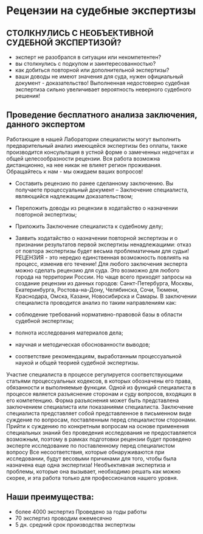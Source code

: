 # Рецензии на судебные экспертизы
## СТОЛКНУЛИСЬ С НЕОБЪЕКТИВНОЙ СУДЕБНОЙ ЭКСПЕРТИЗОЙ?
- эксперт не разобрался в ситуации или некомпетентен?
- вы столкнулись с подкупом и заинтересованностью?
- как добиться повторной или дополнительной экспертизы?
- ваши доводы не имеют значения для суда, нужен официальный документ - доказательство!
Выполненная недостоверно судебная экспертиза сильно увеличивает вероятность неверного судебного решения!
## Проведение бесплатного анализа заключения, данного экспертом
Работающие в нашей Лаборатории специалисты могут выполнить предварительный анализ имеющейся экспертизы без оплаты, также производится консультация в устной форме о замеченных недочетах и общей целесообразности рецензии.
Вся работа возможна дистанционно, на нее никак не влияет регион проживания. Обращайтесь к нам - мы ожидаем ваших вопросов!
- Составить рецензию по ранее сделанному заключению. Вы получаете процессуальный документ – Заключение специалиста, являющийся надлежащим доказательством;
- Переложить доводы из рецензии в ходатайство о назначении повторной экспертизы;
- Приложить Заключение специалиста к судебному делу;
- Заявить ходатайство о назначении повторной экспертизы и о признании результатов первой экспертизы ненадлежащими: отказ от повтора экспертизы будет весьма проблематичным для судьи!
РЕЦЕНЗИЯ - это нередко единственная возможность повлиять на процесс, изменив его течение!
Для любого заключения эксперта можно сделать рецензию для суда. Это возможно для любого города на территории России. Но чаще всего приходят запросы на создание рецензии из данных городов: Санкт-Петербурга, Москвы, Екатеринбурга, Ростова-на-Дону, Челябинска, Сочи, Тюмени, Краснодара, Омска, Казани, Новосибирска и Самары.
В заключении специалиста проводится анализ по таким направлениям как:
- соблюдение требований нормативно-правовой базы в области судебной экспертизы;

- полнота исследования материалов дела;

- научная и методическая обоснованности выводов;

- соответствие рекомендациям, выработанным процессуальной наукой и общей теорией судебной экспертизы.



Участие специалиста в процессе регулируется соответствующими статьями  процессуальных кодексов, в которых обозначены его права, обязанности и выполняемые функции. Одной из функций специалиста в процессе является разъяснение сторонам и суду вопросов, входящих в его компетенцию. Форма разъяснения может быть представлена заключением специалиста или показаниями специалиста.
Заключение специалиста представляет собой представленное в письменном виде суждение по вопросам, поставленным перед специалистом сторонами. Прийти к суждению по конкретным вопросам на основе применения специальных знаний без проведения исследования не предоставляется возможным, поэтому в рамках подготовки рецензии будет проведено эксперте исследование по поставленному перед специалистом вопросу
Все несоответствия, которые обнаруживаются при исследовании, будут весовыми причинами для того, чтобы была назначена еще одна экспертиза!
Необъективная экспертиза и проблемы, которые она вызывает, необходимо решать как можно скорее, и эта работа только для профессионалов нашего уровня.
## Наши преимущества:
- более 4000  экспертиз  Проведено за годы работы
- 70  экспертиз  проводим ежемесячно
- 5 дн.  средний срок  производства экспертизы